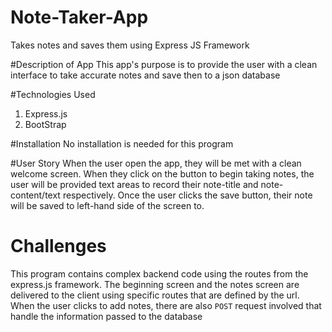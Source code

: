 # Note-Taker-App
Takes notes and saves them using Express JS Framework

#Description of App
This app's purpose is to provide the user with a clean interface to take accurate notes and save then to a json database

#Technologies Used
1. Express.js
2. BootStrap

#Installation 
No installation is needed for this program

#User Story
When the user open the app, they will be met with a clean welcome screen. When they click on the button to begin taking notes,
the user will be provided text areas to record their note-title and note-content/text respectively. Once the user clicks the save button,
their note will be saved to left-hand side of the screen to. 

# Challenges
This program contains complex backend code using the routes from the express.js framework. The beginning screen and the notes screen are delivered to the client 
using specific routes that are defined by the url. When the user clicks to add notes, there are also `POST` request involved that handle the information passed to the 
database


